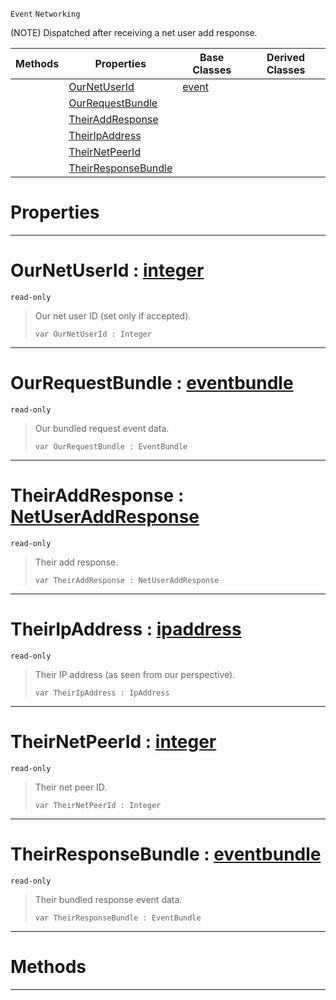  `Event` `Networking`



(NOTE) Dispatched after receiving a net user add response.

|Methods|Properties|Base Classes|Derived Classes|
|---|---|---|---|
| |[ OurNetUserId](https://plasmaengine.github.io/PlasmaDocs/Plasma1/C++/code_reference/class_reference/netpeerreceiveduseraddresponse.md#ournetuserid-plasma-engine)|[event](https://plasmaengine.github.io/PlasmaDocs/Plasma1/C++/code_reference/class_reference/event.md)| |
| |[ OurRequestBundle](https://plasmaengine.github.io/PlasmaDocs/Plasma1/C++/code_reference/class_reference/netpeerreceiveduseraddresponse.md#ourrequestbundle-plasma-en)| | |
| |[ TheirAddResponse](https://plasmaengine.github.io/PlasmaDocs/Plasma1/C++/code_reference/class_reference/netpeerreceiveduseraddresponse.md#theiraddresponse-plasma-en)| | |
| |[ TheirIpAddress](https://plasmaengine.github.io/PlasmaDocs/Plasma1/C++/code_reference/class_reference/netpeerreceiveduseraddresponse.md#theiripaddress-plasma-engi)| | |
| |[ TheirNetPeerId](https://plasmaengine.github.io/PlasmaDocs/Plasma1/C++/code_reference/class_reference/netpeerreceiveduseraddresponse.md#theirnetpeerid-plasma-engi)| | |
| |[ TheirResponseBundle](https://plasmaengine.github.io/PlasmaDocs/Plasma1/C++/code_reference/class_reference/netpeerreceiveduseraddresponse.md#theirresponsebundle-plasma)| | |


 #  Properties


---  
 #  OurNetUserId : [integer](https://plasmaengine.github.io/PlasmaDocs/Plasma1/C++/code_reference/lightning_base_types/integer.md)

 `read-only`

> Our net user ID (set only if accepted).
> ``` lang=cpp, name=Lightning
> var OurNetUserId : Integer


---  
 #  OurRequestBundle : [eventbundle](https://plasmaengine.github.io/PlasmaDocs/Plasma1/C++/code_reference/class_reference/eventbundle.md)

 `read-only`

> Our bundled request event data.
> ``` lang=cpp, name=Lightning
> var OurRequestBundle : EventBundle


---  
 #  TheirAddResponse : [NetUserAddResponse](https://plasmaengine.github.io/PlasmaDocs/Plasma1/C++/code_reference/enum_reference.md#netuseraddresponse)

 `read-only`

> Their add response.
> ``` lang=cpp, name=Lightning
> var TheirAddResponse : NetUserAddResponse


---  
 #  TheirIpAddress : [ipaddress](https://plasmaengine.github.io/PlasmaDocs/Plasma1/C++/code_reference/class_reference/ipaddress.md)

 `read-only`

> Their IP address (as seen from our perspective).
> ``` lang=cpp, name=Lightning
> var TheirIpAddress : IpAddress


---  
 #  TheirNetPeerId : [integer](https://plasmaengine.github.io/PlasmaDocs/Plasma1/C++/code_reference/lightning_base_types/integer.md)

 `read-only`

> Their net peer ID.
> ``` lang=cpp, name=Lightning
> var TheirNetPeerId : Integer


---  
 #  TheirResponseBundle : [eventbundle](https://plasmaengine.github.io/PlasmaDocs/Plasma1/C++/code_reference/class_reference/eventbundle.md)

 `read-only`

> Their bundled response event data.
> ``` lang=cpp, name=Lightning
> var TheirResponseBundle : EventBundle


---  
 #  Methods


---  
 

 